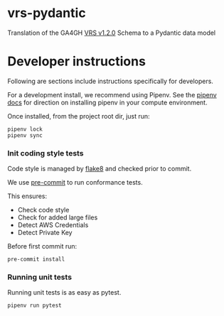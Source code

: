 # vrs-pydantic
Translation of the GA4GH [VRS v1.2.0](https://vrs.ga4gh.org/en/1.2.0) Schema to a Pydantic data model

# Developer instructions

Following are sections include instructions specifically for developers.

For a development install, we recommend using Pipenv. See the
[pipenv docs](https://pipenv-fork.readthedocs.io/en/latest/#install-pipenv-today)
for direction on installing pipenv in your compute environment.

Once installed, from the project root dir, just run:

```commandline
pipenv lock
pipenv sync
```

### Init coding style tests

Code style is managed by [flake8](https://github.com/PyCQA/flake8) and checked prior to commit.

We use [pre-commit](https://pre-commit.com/#usage) to run conformance tests.

This ensures:

* Check code style
* Check for added large files
* Detect AWS Credentials
* Detect Private Key

Before first commit run:

```commandline
pre-commit install
```


### Running unit tests

Running unit tests is as easy as pytest.

```commandline
pipenv run pytest
```